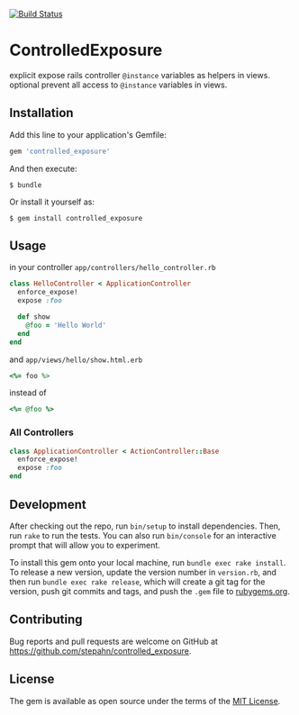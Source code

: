 [![Build Status](https://travis-ci.org/stepahn/controlled_exposure.svg?branch=master)](https://travis-ci.org/stepahn/controlled_exposure)

# ControlledExposure

explicit expose rails controller `@instance` variables as helpers in views. optional prevent all access to `@instance` variables in views.

## Installation

Add this line to your application's Gemfile:

```ruby
gem 'controlled_exposure'
```

And then execute:

    $ bundle

Or install it yourself as:

    $ gem install controlled_exposure

## Usage

in your controller `app/controllers/hello_controller.rb`

```ruby
class HelloController < ApplicationController
  enforce_expose!
  expose :foo

  def show
    @foo = 'Hello World'
  end
end
```

and `app/views/hello/show.html.erb`

```ruby
<%= foo %>
```

instead of

```ruby
<%= @foo %>
```

### All Controllers

```ruby
class ApplicationController < ActionController::Base
  enforce_expose!
  expose :foo
end
```

## Development

After checking out the repo, run `bin/setup` to install dependencies. Then, run `rake` to run the tests. You can also run `bin/console` for an interactive prompt that will allow you to experiment.

To install this gem onto your local machine, run `bundle exec rake install`. To release a new version, update the version number in `version.rb`, and then run `bundle exec rake release`, which will create a git tag for the version, push git commits and tags, and push the `.gem` file to [rubygems.org](https://rubygems.org).

## Contributing

Bug reports and pull requests are welcome on GitHub at https://github.com/stepahn/controlled_exposure.

## License

The gem is available as open source under the terms of the [MIT License](https://opensource.org/licenses/MIT).
